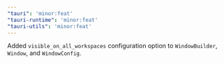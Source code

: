 ```yaml
---
"tauri": 'minor:feat'
"tauri-runtime": 'minor:feat'
"tauri-utils": 'minor:feat'
---
```


Added `visible_on_all_workspaces` configuration option to `WindowBuilder`,
`Window`, and `WindowConfig`.
